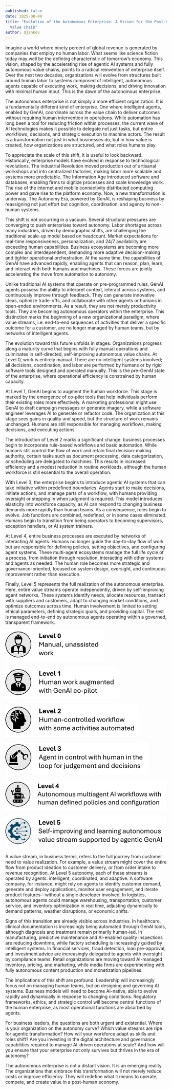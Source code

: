 ```yaml
---
published: false
date: 2025-08-09
title: "Evolution of the Autonomous Enterprise: A Vision for the Post-Human
  Value Chain"
author: djankov
---
```

Imagine a world where ninety percent of global revenue is generated by companies that employ no human labor. What seems like science fiction today may well be the defining characteristic of tomorrow’s economy. This vision, shaped by the accelerating rise of agentic AI systems and fully autonomous value chains, points to a radical reinvention of enterprise itself. Over the next two decades, organizations will evolve from structures built around human labor to systems composed of intelligent, autonomous agents capable of executing work, making decisions, and driving innovation with minimal human input. This is the dawn of the autonomous enterprise.

The autonomous enterprise is not simply a more efficient organization. It is a fundamentally different kind of enterprise. One where intelligent agents, enabled by GenAI, coordinate across the value chain to deliver outcomes without requiring human intervention in operations. While automation has long been a tool for reducing friction within processes, the current wave of AI technologies makes it possible to delegate not just tasks, but entire workflows, decisions, and strategic execution to machine actors. The result is a transformation not just in what businesses do, but in how value is created, how organizations are structured, and what roles humans play.

To appreciate the scale of this shift, it is useful to look backward. Historically, enterprise models have evolved in response to technological revolutions. The Industrial Revolution moved production out of artisanal workshops and into centralized factories, making labor more scalable and systems more predictable. The Information Age introduced software and databases, enabling firms to digitize processes and scale knowledge work. The rise of the internet and mobile connectivity distributed computing power and gave rise to the platform economy. Now, a new transformation is underway. The Autonomy Era, powered by GenAI, is reshaping business by reassigning not just effort but cognition, coordination, and agency to non-human systems.

This shift is not occurring in a vacuum. Several structural pressures are converging to push enterprises toward autonomy. Labor shortages across many industries, driven by demographic shifts, are challenging the traditional scale-up model based on headcount. Market expectations for real-time responsiveness, personalization, and 24/7 availability are exceeding human capabilities. Business ecosystems are becoming more complex and interdependent, demanding more adaptive decision-making and tighter operational orchestration. At the same time, the capabilities of GenAI have advanced rapidly, enabling agents that can reason, plan, learn, and interact with both humans and machines. These forces are jointly accelerating the move from automation to autonomy.

Unlike traditional AI systems that operate on pre-programmed rules, GenAI agents possess the ability to interpret context, interact across systems, and continuously improve through feedback. They can generate innovative ideas, optimize trade-offs, and collaborate with other agents or humans in open-ended environments. As a result, they are not merely productivity tools. They are becoming autonomous operators within the enterprise. This distinction marks the beginning of a new organizational paradigm, where value streams, i.e. end-to-end sequences of activities that deliver a specific outcome for a customer, are no longer managed by human teams, but by networks of intelligent agents.

The evolution toward this future unfolds in stages. Organizations progress along a maturity curve that begins with fully manual operations and culminates in self-directed, self-improving autonomous value chains. At Level 0, work is entirely manual. There are no intelligent systems involved; all decisions, coordination, and labor are performed by humans or by rigid software tools designed and operated manually. This is the pre-GenAI state of the enterprise, where operational efficiency is constrained by human capacity.

At Level 1, GenAI begins to augment the human workforce. This stage is marked by the emergence of co-pilot tools that help individuals perform their existing roles more effectively. A marketing professional might use GenAI to draft campaign messages or generate imagery, while a software engineer leverages AI to generate or refactor code. The organization at this stage sees gains in quality and speed, but the structure of work remains unchanged. Humans are still responsible for managing workflows, making decisions, and executing actions.

The introduction of Level 2 marks a significant change: business processes begin to incorporate rule-based workflows and basic automation. While humans still control the flow of work and retain final decision-making authority, certain tasks such as document processing, data categorization, or scheduling are delegated to machines. This results in increased efficiency and a modest reduction in routine workloads, although the human workforce is still essential to the overall operation.

With Level 3, the enterprise begins to introduce agentic AI systems that can take initiative within predefined boundaries. Agents start to make decisions, initiate actions, and manage parts of a workflow, with humans providing oversight or stepping in when judgment is required. This model introduces elasticity into workforce capacity, as AI can respond to changing business demands more rapidly than human teams. As a consequence, roles begin to evolve. Job functions are combined, redefined, or in some cases eliminated. Humans begin to transition from being operators to becoming supervisors, exception handlers, or AI system trainers.

At Level 4, entire business processes are executed by networks of interacting AI agents. Humans no longer guide the day-to-day flow of work but are responsible for defining policies, setting objectives, and configuring agent systems. These multi-agent ecosystems manage the full life cycle of a process, from initiation through resolution, interacting with other systems and agents as needed. The human role becomes more strategic and governance-oriented, focused on system design, oversight, and continuous improvement rather than execution.

Finally, Level 5 represents the full realization of the autonomous enterprise. Here, entire value streams operate independently, driven by self-improving agent networks. These systems identify needs, allocate resources, transact with suppliers and customers, adapt to changing market conditions, and optimize outcomes across time. Human involvement is limited to setting ethical parameters, defining strategic goals, and providing capital. The rest is managed end-to-end by autonomous agents operating within a governed, transparent framework.

![](/media/EvolutionLevel0_small.png)

![](/media/EvolutionLevel1_small.png)

![](/media/EvolutionLevel2_small.png)

![](/media/EvolutionLevel3_small.png)

![](/media/EvolutionLevel4_small.png)

![](/media/EvolutionLevel5_small.png)

A value stream, in business terms, refers to the full journey from customer need to value realization. For example, a value stream might cover the entire flow from product ideation to customer delivery, or from order intake to revenue recognition. At Level 5 autonomy, each of these streams is operated by agents: intelligent, coordinated, and adaptive. A software company, for instance, might rely on agents to identify customer demand, generate and deploy applications, monitor user engagement, and iterate product features—without a single developer involved. In logistics, autonomous agents could manage warehousing, transportation, customer service, and inventory optimization in real time, adjusting dynamically to demand patterns, weather disruptions, or economic shifts.

Signs of this transition are already visible across industries. In healthcare, clinical documentation is increasingly being automated through GenAI tools, although diagnosis and treatment remain primarily human-led. In manufacturing, predictive maintenance and AI-enabled quality inspections are reducing downtime, while factory scheduling is increasingly guided by intelligent systems. In financial services, fraud detection, loan pre-approval, and investment advice are increasingly delegated to agents with oversight by compliance teams. Retail organizations are moving toward AI-managed inventory, pricing, and marketing, while media firms are experimenting with fully autonomous content production and monetization pipelines.

The implications of this shift are profound. Leadership will increasingly focus not on managing human teams, but on designing and governing AI systems. Business models will need to become AI-native, able to evolve rapidly and dynamically in response to changing conditions. Regulatory frameworks, ethics, and strategic control will become central functions of the human enterprise, as most operational functions are absorbed by agents.

For business leaders, the questions are both urgent and existential. Where is your organization on the autonomy curve? Which value streams are ripe for agentic transformation? How will your workforce adapt as skills and roles shift? Are you investing in the digital architecture and governance capabilities required to manage AI-driven operations at scale? And how will you ensure that your enterprise not only survives but thrives in the era of autonomy?

The autonomous enterprise is not a distant vision. It is an emerging reality. The organizations that embrace this transformation will not merely reduce costs or improve efficiency. They will redefine what it means to operate, compete, and create value in a post-human economy.